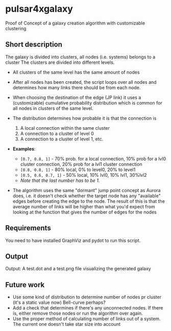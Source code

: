 # pulsar4xgalaxy

Proof of Concept of a galaxy creation algorithm with customizable clustering

## Short description
The galaxy is divided into clusters, all nodes (i.e. systems) belongs to a cluster
The clusters are divided into different levels.
- All clusters of the same level has the same amount of nodes
- After all nodes has been created, the script loops over all nodes and determines how many links there should be from each node.
- When choosing the destination of the edge (JP link) it uses a (customizable) cumulative probability distribution which is common for all nodes in clusters of the same level.
- The distribution determines how probable it is that the connection is
    1. A local connection within the same cluster
    2. A connection to a cluster of level 0
    3. A connection to a cluster of level 1, etc.

- **Examples**:
    - `[0.7, 0.8, 1]` - 70% prob. for a local connection, 10% prob for a lvl0 cluster connection, 20% prob for a lvl1 cluster connection
    - `[0.8, 0.8, 1]` - 80% local, 0% to level0, 20% to level1
    - `[0.5, 0.6, 0.7, 1]` - 50% local, 10% lvl0, 10% lvl1, 30%lvl2
    - *Note that the last number has to be 1.*

- The algorithm uses the same "dormant" jump point concept as Aurora does, i.e. it doesn't check whether the target node has any "available" edges before creating the edge to the node.
  The result of this is that the average number of links will be higher than what you'd expect from looking at the function that gives the number of edges for the nodes

## Requirements
You need to have installed GraphViz and pydot to run this script.

## Output

Output: A test.dot and a test.png file visualizing the generated galaxy

## Future work

- Use some kind of distribution to determine number of nodes pr cluster (it's a static value now) Bell-curve perhaps?
- Add a check that determines if there's any unconnected nodes. If there is, either remove those nodes or run the algorithm over again.
- Use the proper method of calculating number of links out of a system. The current one doesn't take star size into account
